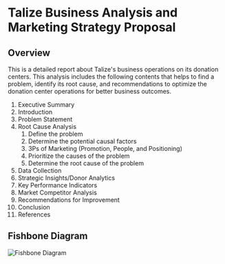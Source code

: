 # Talize Business Analysis and Marketing Strategy Proposal
## Overview
This is a detailed report about Talize's business operations on its donation centers. This analysis includes the following contents that helps to find a problem, identify its root cause, and recommendations to
optimize the donation center operations for better business outcomes.

1. Executive Summary
2. Introduction
3. Problem Statement
4. Root Cause Analysis
   1. Define the problem
   2. Determine the potential causal factors
   3. 3Ps of Marketing (Promotion, People, and Positioning)
   4. Prioritize the causes of the problem
   5. Determine the root cause of the problem
5. Data Collection
6. Strategic Insights/Donor Analytics
7. Key Performance Indicators
8. Market Competitor Analysis
9. Recommendations for Improvement
10. Conclusion
11. References

## Fishbone Diagram
![Fishbone Diagram](https://github.com/user-attachments/assets/12f68e40-02cb-4949-adff-7ad1f22d0bc7)
